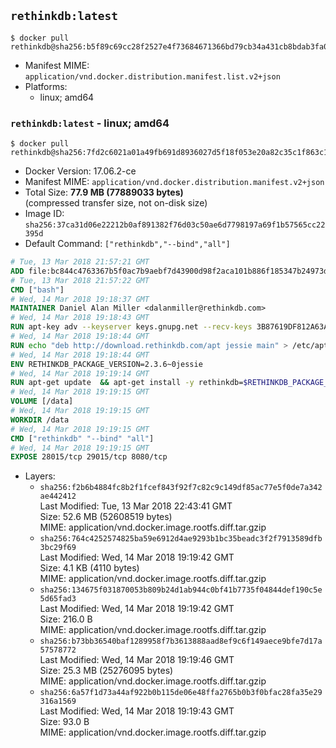 ## `rethinkdb:latest`

```console
$ docker pull rethinkdb@sha256:b5f89c69cc28f2527e4f73684671366bd79cb34a431cb8bdab3fa081ba57c5c3
```

-	Manifest MIME: `application/vnd.docker.distribution.manifest.list.v2+json`
-	Platforms:
	-	linux; amd64

### `rethinkdb:latest` - linux; amd64

```console
$ docker pull rethinkdb@sha256:7fd2c6021a01a49fb691d8936027d5f18f053e20a82c35c1f863c1877022d67d
```

-	Docker Version: 17.06.2-ce
-	Manifest MIME: `application/vnd.docker.distribution.manifest.v2+json`
-	Total Size: **77.9 MB (77889033 bytes)**  
	(compressed transfer size, not on-disk size)
-	Image ID: `sha256:37ca31d06e22212b0af891382f76d03c50ae6d7798197a69f1b57565cc22395d`
-	Default Command: `["rethinkdb","--bind","all"]`

```dockerfile
# Tue, 13 Mar 2018 21:57:21 GMT
ADD file:bc844c4763367b5f0ac7b9aebf7d43900d98f2aca101b886f185347b24973dbe in / 
# Tue, 13 Mar 2018 21:57:22 GMT
CMD ["bash"]
# Wed, 14 Mar 2018 19:18:37 GMT
MAINTAINER Daniel Alan Miller <dalanmiller@rethinkdb.com>
# Wed, 14 Mar 2018 19:18:43 GMT
RUN apt-key adv --keyserver keys.gnupg.net --recv-keys 3B87619DF812A63A8C1005C30742918E5C8DA04A
# Wed, 14 Mar 2018 19:18:44 GMT
RUN echo "deb http://download.rethinkdb.com/apt jessie main" > /etc/apt/sources.list.d/rethinkdb.list
# Wed, 14 Mar 2018 19:18:44 GMT
ENV RETHINKDB_PACKAGE_VERSION=2.3.6~0jessie
# Wed, 14 Mar 2018 19:19:14 GMT
RUN apt-get update 	&& apt-get install -y rethinkdb=$RETHINKDB_PACKAGE_VERSION 	&& rm -rf /var/lib/apt/lists/*
# Wed, 14 Mar 2018 19:19:15 GMT
VOLUME [/data]
# Wed, 14 Mar 2018 19:19:15 GMT
WORKDIR /data
# Wed, 14 Mar 2018 19:19:15 GMT
CMD ["rethinkdb" "--bind" "all"]
# Wed, 14 Mar 2018 19:19:15 GMT
EXPOSE 28015/tcp 29015/tcp 8080/tcp
```

-	Layers:
	-	`sha256:f2b6b4884fc8b2f1fcef843f92f7c82c9c149df85ac77e5f0de7a342ae442412`  
		Last Modified: Tue, 13 Mar 2018 22:43:41 GMT  
		Size: 52.6 MB (52608519 bytes)  
		MIME: application/vnd.docker.image.rootfs.diff.tar.gzip
	-	`sha256:764c4252574825ba59e6912d4ae9293b1bc35beadc3f2f7913589dfb3bc29f69`  
		Last Modified: Wed, 14 Mar 2018 19:19:42 GMT  
		Size: 4.1 KB (4110 bytes)  
		MIME: application/vnd.docker.image.rootfs.diff.tar.gzip
	-	`sha256:134675f031870053b809b24d1ab944c0bf41b7735f04844def190c5e5d65fad3`  
		Last Modified: Wed, 14 Mar 2018 19:19:42 GMT  
		Size: 216.0 B  
		MIME: application/vnd.docker.image.rootfs.diff.tar.gzip
	-	`sha256:b73bb36540baf1289958f7b3613888aad8ef9c6f149aece9bfe7d17a57578772`  
		Last Modified: Wed, 14 Mar 2018 19:19:46 GMT  
		Size: 25.3 MB (25276095 bytes)  
		MIME: application/vnd.docker.image.rootfs.diff.tar.gzip
	-	`sha256:6a57f1d73a44af922b0b115de06e48ffa2765b0b3f0bfac28fa35e29316a1569`  
		Last Modified: Wed, 14 Mar 2018 19:19:43 GMT  
		Size: 93.0 B  
		MIME: application/vnd.docker.image.rootfs.diff.tar.gzip
